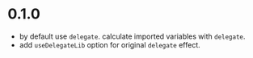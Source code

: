 # 0.1.0

 - by default use `delegate`. calculate imported variables with `delegate`.
 - add `useDelegateLib` option for original `delegate` effect.
